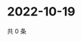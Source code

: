 # 2022-10-19

共 0 条

<!-- BEGIN WEIBO -->
<!-- 最后更新时间 Wed Oct 19 2022 03:14:51 GMT+0800 (China Standard Time) -->

<!-- END WEIBO -->
